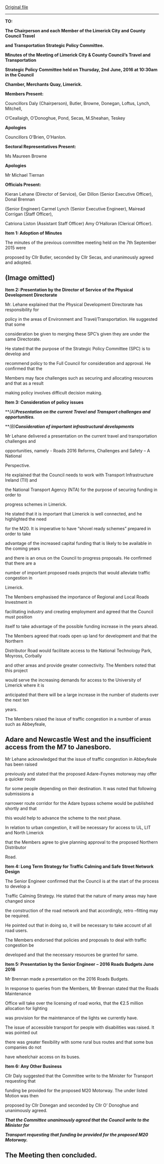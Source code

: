 [Original file](https://beta.limerick.ie/sites/default/files/media/documents/2017-04/minutes_-_travel_transportation_spc_-_2nd_june_2016.pdf)

---
**TO:**

**The Chairperson and each Member of the Limerick City and County Council Travel**

**and Transportation Strategic Policy Committee.**

**Minutes of the Meeting of Limerick City & County Council’s Travel and Transportation**

**Strategic Policy Committee held on Thursday, 2nd** **June, 2016 at 10:30am in the Council**

**Chamber, Merchants Quay, Limerick.**

**Members Present:**

Councillors Daly (Chairperson), Butler, Browne, Donegan, Loftus, Lynch, Mitchell,

O’Ceallaigh, O’Donoghue, Pond, Secas, M.Sheahan, Teskey

**Apologies**

Councillors O’Brien, O’Hanlon.

**Sectoral Representatives Present:**

Ms Maureen Browne

**Apologies**

Mr Michael Tiernan

**Officials Present:**

Kieran Lehane (Director of Service), Ger Dillon (Senior Executive Officer), Donal Brennan

(Senior Engineer) Carmel Lynch (Senior Executive Engineer), Mairead Corrigan (Staff Officer),

Catriona Liston (Assistant Staff Officer) Amy O’Halloran (Clerical Officer).

**Item 1: Adoption of Minutes**

The minutes of the previous committee meeting held on the 7th September 2015 were

proposed by Cllr Butler, seconded by Cllr Secas, and unanimously agreed and adopted.

(Image omitted)
---
**Item 2: Presentation by the Director of Service of the Physical Development Directorate**

Mr. Lehane explained that the Physical Development Directorate has responsibility for

policy in the areas of Environment and Travel/Transportation. He suggested that some

consideration be given to merging these SPC’s given they are under the same Directorate.

He stated that the purpose of the Strategic Policy Committee (SPC) is to develop and

recommend policy to the Full Council for consideration and approval. He confirmed that the

Members may face challenges such as securing and allocating resources and that as a result

making policy involves difficult decision making.

**Item 3: Consideration of policy issues**

***(A)**Presentation on the current Travel and Transport challenges and opportunities.***

***(B)**Consideration of important infrastructural developments***

Mr Lehane delivered a presentation on the current travel and transportation challenges and

opportunities, namely - Roads 2016 Reforms, Challenges and Safety – A National

Perspective.

He explained that the Council needs to work with Transport Infrastructure Ireland (TII) and

the National Transport Agency (NTA) for the purpose of securing funding in order to

progress schemes in Limerick.

He stated that it is important that Limerick is well connected, and he highlighted the need

for the M20. It is imperative to have “shovel ready schemes” prepared in order to take

advantage of the increased capital funding that is likely to be available in the coming years

and there is an onus on the Council to progress proposals. He confirmed that there are a

number of important proposed roads projects that would alleviate traffic congestion in

Limerick.

The Members emphasised the importance of Regional and Local Roads Investment in

facilitating industry and creating employment and agreed that the Council must position

itself to take advantage of the possible funding increase in the years ahead.

The Members agreed that roads open up land for development and that the Northern

Distributor Road would facilitate access to the National Technology Park, Moyross, Corbally

and other areas and provide greater connectivity. The Members noted that this project

would serve the increasing demands for access to the University of Limerick where it is

anticipated that there will be a large increase in the number of students over the next ten

years.

The Members raised the issue of traffic congestion in a number of areas such as Abbeyfeale,

Adare and Newcastle West and the insufficient access from the M7 to Janesboro.
---
Mr Lehane acknowledged that the issue of traffic congestion in Abbeyfeale has been raised

previously and stated that the proposed Adare-Foynes motorway may offer a quicker route

for some people depending on their destination. It was noted that following submissions a

narrower route corridor for the Adare bypass scheme would be published shortly and that

this would help to advance the scheme to the next phase.

In relation to urban congestion, it will be necessary for access to UL, LIT and North Limerick

that the Members agree to give planning approval to the proposed Northern Distributor

Road.

**Item 4: Long Term Strategy for Traffic Calming and Safe Street Network Design**

The Senior Engineer confirmed that the Council is at the start of the process to develop a

Traffic Calming Strategy. He stated that the nature of many areas may have changed since

the construction of the road network and that accordingly, retro –fitting may be required.

He pointed out that in doing so, it will be necessary to take account of all road users.

The Members endorsed that policies and proposals to deal with traffic congestion be

developed and that the necessary resources be granted for same.

**Item 5: Presentation by the Senior Engineer** **–** **2016 Roads Budgets June 2016**

Mr Brennan made a presentation on the 2016 Roads Budgets.

In response to queries from the Members, Mr Brennan stated that the Roads Maintenance

Office will take over the licensing of road works, that the €2.5 million allocation for lighting

was provision for the maintenance of the lights we currently have.

The issue of accessible transport for people with disabilities was raised. It was pointed out

there was greater flexibility with some rural bus routes and that some bus companies do not

have wheelchair access on its buses.

**Item 6: Any Other Business**

Cllr Daly suggested that the Committee write to the Minister for Transport requesting that

funding be provided for the proposed M20 Motorway. The under listed Motion was then

proposed by Cllr Donegan and seconded by Cllr O’ Donoghue and unanimously agreed.

***That the Committee unanimously agreed that the Council write to the Minister for***

***Transport requesting that funding be provided for the proposed M20 Motorway.***

The Meeting then concluded.
---
